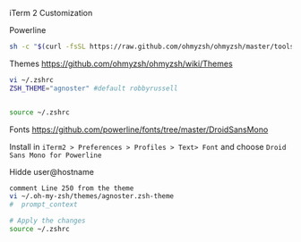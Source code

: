 iTerm 2 Customization

Powerline

```bash
sh -c "$(curl -fsSL https://raw.github.com/ohmyzsh/ohmyzsh/master/tools/install.sh)"
```

Themes
https://github.com/ohmyzsh/ohmyzsh/wiki/Themes

```bash
vi ~/.zshrc
ZSH_THEME="agnoster" #default robbyrussell


source ~/.zshrc
```


Fonts
https://github.com/powerline/fonts/tree/master/DroidSansMono

Install in `iTerm2 > Preferences > Profiles > Text> Font` and choose `Droid Sans Mono for Powerline`

Hidde user@hostname
```bash
comment Line 250 from the theme
vi ~/.oh-my-zsh/themes/agnoster.zsh-theme
#  prompt_context

# Apply the changes
source ~/.zshrc
```
